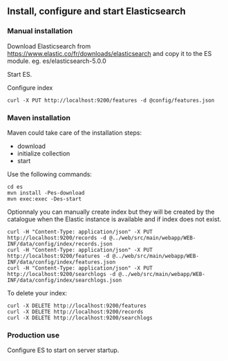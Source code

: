 ## Install, configure and start Elasticsearch

### Manual installation

Download Elasticsearch from https://www.elastic.co/fr/downloads/elasticsearch
and copy it to the ES module. eg. es/elasticsearch-5.0.0

Start ES.

Configure index
```
curl -X PUT http://localhost:9200/features -d @config/features.json
```

### Maven installation

Maven could take care of the installation steps:
* download
* initialize collection
* start

Use the following commands:

```
cd es
mvn install -Pes-download
mvn exec:exec -Des-start
```


Optionnaly you can manually create index but they will be created by the catalogue when 
the Elastic instance is available and if index does not exist.
```
curl -H "Content-Type: application/json" -X PUT http://localhost:9200/records -d @../web/src/main/webapp/WEB-INF/data/config/index/records.json
curl -H "Content-Type: application/json" -X PUT http://localhost:9200/features -d @../web/src/main/webapp/WEB-INF/data/config/index/features.json
curl -H "Content-Type: application/json" -X PUT http://localhost:9200/searchlogs -d @../web/src/main/webapp/WEB-INF/data/config/index/searchlogs.json
```

To delete your index:

```
curl -X DELETE http://localhost:9200/features
curl -X DELETE http://localhost:9200/records
curl -X DELETE http://localhost:9200/searchlogs
```



### Production use

Configure ES to start on server startup.

